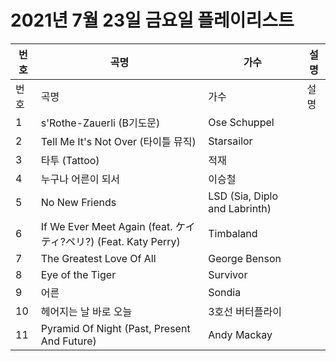 # 2021년 7월 23일 금요일 플레이리스트

| 번호 | 곡명 | 가수 | 설명 |
|------|------|------|------|
| 번호 | 곡명 | 가수 | 설명 |
| 1 | s'Rothe-Zauerli (B기도문) | Ose Schuppel |  |
| 2 | Tell Me It's Not Over (타이틀 뮤직) | Starsailor |  |
| 3 | 타투 (Tattoo) | 적재 |  |
| 4 | 누구나 어른이 되서 | 이승철 |  |
| 5 | No New Friends | LSD (Sia, Diplo and Labrinth) |  |
| 6 | If We Ever Meet Again (feat. ケイティ?ペリ?) (Feat. Katy Perry) | Timbaland |  |
| 7 | The Greatest Love Of All | George Benson |  |
| 8 | Eye of the Tiger | Survivor |  |
| 9 | 어른 | Sondia |  |
| 10 | 헤어지는 날 바로 오늘 | 3호선 버터플라이 |  |
| 11 | Pyramid Of Night (Past, Present And Future) | Andy Mackay |  |
